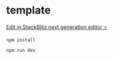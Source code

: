 # template

[Edit in StackBlitz next generation editor ⚡️](https://stackblitz.com/~/github.com/oscell/template)


```
npm install
```

```
npm run dev
```